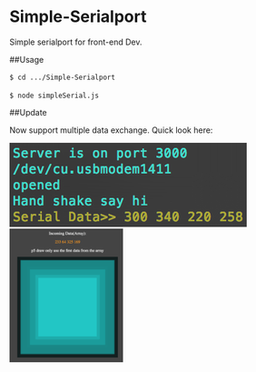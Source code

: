 # Simple-Serialport
Simple serialport for front-end Dev.


##Usage
```
$ cd .../Simple-Serialport

$ node simpleSerial.js
```
##Update

Now support multiple data exchange. Quick look here:

<img src = "https://github.com/Rubinhuang9239/Simple-Serialport/blob/master/array.png">

<img width="200" src = "https://github.com/Rubinhuang9239/Simple-Serialport/blob/master/screenshot.png">

